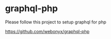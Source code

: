 # graphql-php

Please follow this project to setup graphql for php

https://github.com/webonyx/graphql-php
